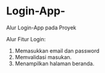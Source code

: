 # Login-App-
Alur Login-App pada Proyek

Alur Fitur Login:
1. Memasukkan email dan password
2. Memvalidasi masukan.
3. Menampilkan halaman beranda.
